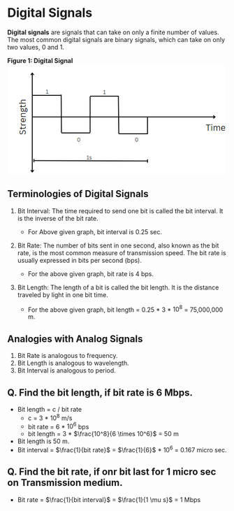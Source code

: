 # Digital Signals

**Digital signals** are signals that can take on only a finite number of values. The most common digital signals are binary signals, which can take on only two values, 0 and 1.

**Figure 1: Digital Signal**
![Alt text](../Assests/image14.png)

## Terminologies of Digital Signals

1. Bit Interval: The time required to send one bit is called the bit interval. It is the inverse of the bit rate.
    - For Above given graph, bit interval is 0.25 sec.

2. Bit Rate: The number of bits sent in one second, also known as the bit rate, is the most common measure of transmission speed. The bit rate is usually expressed in bits per second (bps).
   - For the above given graph, bit rate is 4 bps.

3. Bit Length: The length of a bit is called the bit length. It is the distance traveled by light in one bit time.
    - For the above given graph, bit length = 0.25 * 3 * $10^8$ = 75,000,000 m.

## Analogies with Analog Signals

1. Bit Rate is analogous to frequency.
2. Bit Length is analogous to wavelength.
3. Bit Interval is analogous to period.

## Q. Find the bit length, if bit rate is 6 Mbps.

- Bit length = c / bit rate
  - c = 3 * $10^8$ m/s
  - bit rate = 6 * $10^6$ bps
  - bit length = 3 * $\frac{10^8}{6 \times 10^6}$ = 50 m
- Bit length is 50 m.
- Bit interval = $\frac{1}{bit rate}$ = $\frac{1}{6}$ * $10^6$ = 0.167 micro sec.

## Q. Find the bit rate, if onr bit last for 1 micro sec on Transmission medium.

- Bit rate = $\frac{1}{bit interval}$ = $\frac{1}{1 \mu s}$ = 1 Mbps

